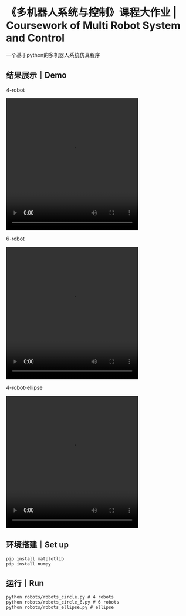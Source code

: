 # 《多机器人系统与控制》课程大作业 | Coursework of Multi Robot System and Control

一个基于python的多机器人系统仿真程序

## 结果展示｜Demo

4-robot

<video width="360" height="360" controls>
  <source src='assets/4robots_circle.mp4' type="video/mp4">
</video>

6-robot

<video width="360" height="360" controls>
  <source src='assets/6robots_circle.mp4' type="video/mp4">
</video>

4-robot-ellipse

<video width="360" height="360" controls>
  <source src='assets/4robots_ellipse.mp4' type="video/mp4">
</video>

## 环境搭建｜Set up
``` shell
pip install matplotlib
pip install numpy
```
## 运行｜Run
```
python robots/robots_circle.py # 4 robots
python robots/robots_circle_6.py # 6 robots
python robots/robots_ellipse.py # ellipse
```

